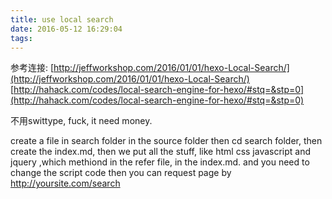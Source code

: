 ```yaml
---
title: use local search
date: 2016-05-12 16:29:04
tags:
---
```


参考连接:
[http://jeffworkshop.com/2016/01/01/hexo-Local-Search/](http://jeffworkshop.com/2016/01/01/hexo-Local-Search/)
[http://hahack.com/codes/local-search-engine-for-hexo/#stq=&stp=0](http://hahack.com/codes/local-search-engine-for-hexo/#stq=&stp=0)

不用swittype, fuck, it need money.

create a file in search folder in the source folder
then cd search folder, then create the index.md,
then we put all the stuff, like html css javascript and jquery ,which methiond in the refer file, in the index.md.
and you need to change the script code
then you can request page by http://yoursite.com/search
